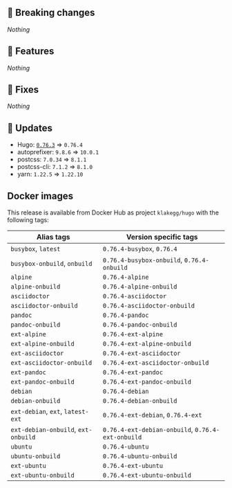 ## :loudspeaker: Breaking changes

*Nothing*


## :tada: Features

*Nothing*


## :bug: Fixes

*Nothing*


## :heartbeat: Updates

* Hugo: [`0.76.3`](https://github.com/klakegg/docker-hugo/releases/tag/0.76.3) => `0.76.4`
* autoprefixer: `9.8.6` => `10.0.1`
* postcss: `7.0.34` => `8.1.1`
* postcss-cli: `7.1.2` => `8.1.0`
* yarn: `1.22.5` => `1.22.10`



## Docker images

This release is available from Docker Hub as project `klakegg/hugo` with the following tags:

| Alias tags                   | Version specific tags                      |
| ---------------------------- | ------------------------------------------ |
| `busybox`, `latest`          | `0.76.4-busybox`, `0.76.4`                 |
| `busybox-onbuild`, `onbuild` | `0.76.4-busybox-onbuild`, `0.76.4-onbuild` |
| `alpine`                     | `0.76.4-alpine`                            |
| `alpine-onbuild`             | `0.76.4-alpine-onbuild`                    |
| `asciidoctor`                | `0.76.4-asciidoctor`                       |
| `asciidoctor-onbuild`        | `0.76.4-asciidoctor-onbuild`               |
| `pandoc`                     | `0.76.4-pandoc`                            |
| `pandoc-onbuild`             | `0.76.4-pandoc-onbuild`                    |
| `ext-alpine`                 | `0.76.4-ext-alpine`                        |
| `ext-alpine-onbuild`         | `0.76.4-ext-alpine-onbuild`                |
| `ext-asciidoctor`            | `0.76.4-ext-asciidoctor`                   |
| `ext-asciidoctor-onbuild`    | `0.76.4-ext-asciidoctor-onbuild`           |
| `ext-pandoc`                 | `0.76.4-ext-pandoc`                        |
| `ext-pandoc-onbuild`         | `0.76.4-ext-pandoc-onbuild`                |
| `debian`                     | `0.76.4-debian`                            |
| `debian-onbuild`             | `0.76.4-debian-onbuild`                    |
| `ext-debian`, `ext`, `latest-ext` | `0.76.4-ext-debian`, `0.76.4-ext`     |
| `ext-debian-onbuild`, `ext-onbuild` | `0.76.4-ext-debian-onbuild`, `0.76.4-ext-onbuild` |
| `ubuntu`                     | `0.76.4-ubuntu`                            |
| `ubuntu-onbuild`             | `0.76.4-ubuntu-onbuild`                    |
| `ext-ubuntu`                 | `0.76.4-ext-ubuntu`                        |
| `ext-ubuntu-onbuild`         | `0.76.4-ext-ubuntu-onbuild`                |
